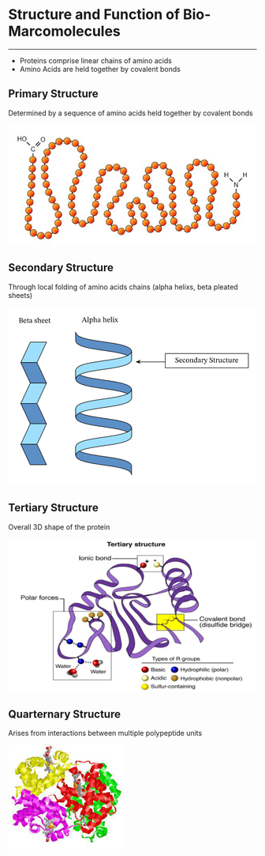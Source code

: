 # Structure and Function of Bio-Marcomolecules
--- 
- Proteins comprise linear chains of amino acids
- Amino Acids are held together by covalent bonds

## Primary Structure
Determined by a sequence of amino acids held together by covalent bonds

![Primary Structure](images/primary-structure_med.jpg) 

## Secondary Structure
Through local folding of amino acids chains (alpha helixs, beta pleated sheets)

![Secondary Structure](images/6.svg)

## Tertiary Structure 
Overall 3D shape of the protein 

![Tertiary Structure](images/17-surprising-facts-about-tertiary-structure-1694222965.jpg)

## Quarternary Structure
Arises from interactions between multiple polypeptide units 

![Quarternary Structure](images/images.jpg)